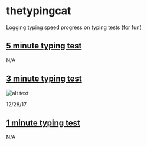 # thetypingcat

Logging typing speed progress on typing tests (for fun)

## [5 minute typing test](http://thetypingcat.com/typing-speed-test/5m)

N/A

## [3 minute typing test](http://thetypingcat.com/typing-speed-test/3m)

![alt text](https://github.com/julieeeeeee/thetypingcat/blob/master/12-28-17.png)

12/28/17

## [1 minute typing test](http://thetypingcat.com/typing-speed-test/1m)

N/A
